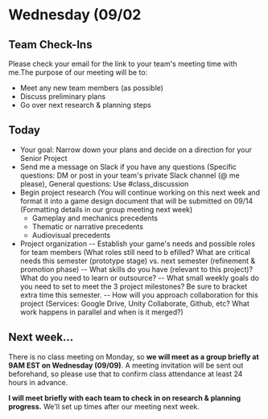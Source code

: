 # Wednesday (09/02

## Team Check-Ins
Please check your email for the link to your team's meeting time with me.The purpose of our meeting will be to:
- Meet any new team members (as possible)
- Discuss preliminary plans
- Go over next research & planning steps

## Today
- Your goal: Narrow down your plans and decide on a direction for your Senior Project
- Send me a message on Slack if you have any questions (Specific questions: DM or post in your team's private Slack channel (@ me please), General questions: Use #class_discussion
- Begin project research (You will continue working on this next week and format it into a game design document that will be submitted on 09/14 (Formatting details in our group meeting next week)
  - Gameplay and mechanics precedents
  - Thematic or narrative precedents
  - Audiovisual precedents
- Project organization
-- Establish your game's needs and possible roles for team members (What roles still need to b efilled? What are critical needs this semester (prototype stage) vs. next semester (refinement & promotion phase)
-- What skills do you have (relevant to this project)? What do you need to learn or outsource?
-- What small weekly goals do you need to set to meet the 3 project milestones? Be sure to bracket extra time this semester.
-- How will you approach collaboration for this project (Services: Google Drive, Unity Collaborate, Github, etc? What work happens in parallel and when is it merged?)
  
## Next week...
There is no class meeting on Monday, so __we will meet as a group briefly at 9AM EST on Wednesday (09/09)__. A meeting invitation will be sent out beforehand, so please use that to confirm class attendance at least 24 hours in advance.

__I will meet briefly with each team to check in on research & planning progress.__ We'll set up times after our meeting next week.
